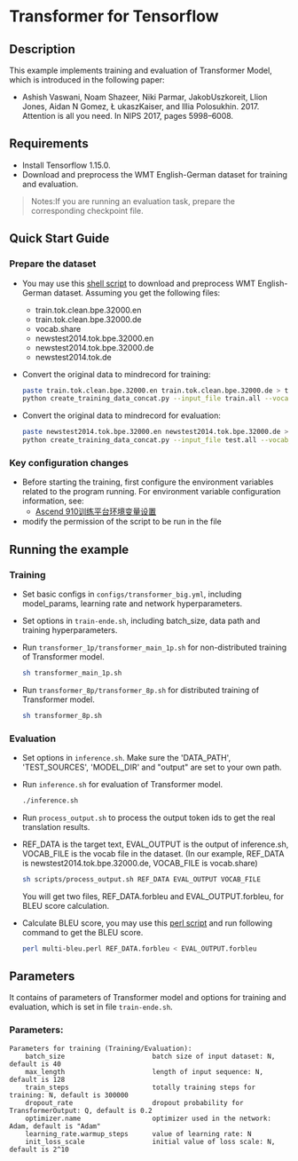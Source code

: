 # Transformer for Tensorflow
## Description
This example implements training and evaluation of Transformer Model, which is introduced in the following paper:
- Ashish Vaswani, Noam Shazeer, Niki Parmar, JakobUszkoreit, Llion Jones, Aidan N Gomez, Ł ukaszKaiser, and Illia Polosukhin. 2017. Attention is all you need. In NIPS 2017, pages 5998–6008.

## Requirements
- Install Tensorflow 1.15.0.
- Download and preprocess the WMT English-German dataset for training and evaluation.

>  Notes:If you are running an evaluation task, prepare the corresponding checkpoint file.

## Quick Start Guide
### Prepare the dataset
- You may use this [shell script](https://github.com/tensorflow/nmt/blob/master/nmt/scripts/wmt16_en_de.sh) to download and preprocess WMT English-German dataset. Assuming you get the following files:
  - train.tok.clean.bpe.32000.en
  - train.tok.clean.bpe.32000.de
  - vocab.share
  - newstest2014.tok.bpe.32000.en
  - newstest2014.tok.bpe.32000.de
  - newstest2014.tok.de

- Convert the original data to mindrecord for training:

    ``` bash
    paste train.tok.clean.bpe.32000.en train.tok.clean.bpe.32000.de > train.all
    python create_training_data_concat.py --input_file train.all --vocab_file vocab.bpe.32000 --output_file /path/ende-l128-mindrecord --max_seq_length 128
    ```
- Convert the original data to mindrecord for evaluation:

    ``` bash
    paste newstest2014.tok.bpe.32000.en newstest2014.tok.bpe.32000.de > test.all
    python create_training_data_concat.py --input_file test.all --vocab_file vocab.bpe.32000 --output_file /path/newstest2014-l128-mindrecord --num_splits 1 --max_seq_length 128 --clip_to_max_len True
    ```

### Key configuration changes
- Before starting the training, first configure the environment variables related to the program running. For environment variable configuration information, see:
  - [Ascend 910训练平台环境变量设置](https://gitee.com/ascend/modelzoo/wikis/Ascend%20910%E8%AE%AD%E7%BB%83%E5%B9%B3%E5%8F%B0%E7%8E%AF%E5%A2%83%E5%8F%98%E9%87%8F%E8%AE%BE%E7%BD%AE?sort_id=3148819)
- modify the permission of the script to be run in the file

## Running the example
### Training
- Set basic configs in `configs/transformer_big.yml`, including model_params, learning rate and network hyperparameters. 

- Set options in `train-ende.sh`, including batch_size, data path and training hyperparameters. 

- Run `transformer_1p/transformer_main_1p.sh` for non-distributed training of Transformer model.

    ``` bash
    sh transformer_main_1p.sh
    ```

- Run `transformer_8p/transformer_8p.sh` for distributed training of Transformer model.

    ``` bash
    sh transformer_8p.sh
    ```

### Evaluation
- Set options in `inference.sh`. Make sure the 'DATA_PATH', 'TEST_SOURCES', 'MODEL_DIR' and "output" are set to your own path.

- Run `inference.sh` for evaluation of Transformer model.

    ```bash
    ./inference.sh
    ```

- Run `process_output.sh` to process the output token ids to get the real translation results.

- REF_DATA is the target text, EVAL_OUTPUT is the output of inference.sh, VOCAB_FILE is the vocab file in the dataset. (In our example, REF_DATA is  newstest2014.tok.bpe.32000.de, VOCAB_FILE  is vocab.share)

    ```bash
    sh scripts/process_output.sh REF_DATA EVAL_OUTPUT VOCAB_FILE
    ```
    You will get two files, REF_DATA.forbleu and EVAL_OUTPUT.forbleu, for BLEU score calculation.

- Calculate BLEU score, you may use this [perl script](https://github.com/moses-smt/mosesdecoder/blob/master/scripts/generic/multi-bleu.perl) and run following command to get the BLEU score.

    ```bash
    perl multi-bleu.perl REF_DATA.forbleu < EVAL_OUTPUT.forbleu
    ```

## Parameters
It contains of parameters of Transformer model and options for training and evaluation, which is set in file `train-ende.sh`.
### Parameters:
```
Parameters for training (Training/Evaluation):
    batch_size                      batch size of input dataset: N, default is 40
    max_length                      length of input sequence: N, default is 128
    train_steps						totally training steps for training: N, default is 300000
    dropout_rate             		dropout probability for TransformerOutput: Q, default is 0.2
    optimizer.name					optimizer used in the network: Adam, default is "Adam"
    learning_rate.warmup_steps		value of learning rate: N
    init_loss_scale                 initial value of loss scale: N, default is 2^10
```